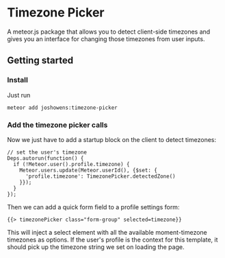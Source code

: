 # Timezone Picker

A meteor.js package that allows you to detect client-side timezones and gives you an interface for changing those timezones from user inputs.

## Getting started

### Install

Just run

```
meteor add joshowens:timezone-picker
```

### Add the timezone picker calls

Now we just have to add a startup block on the client to detect timezones:

```
// set the user's timezone
Deps.autorun(function() {
  if (!Meteor.user().profile.timezone) {
    Meteor.users.update(Meteor.userId(), {$set: {
      'profile.timezone': TimezonePicker.detectedZone()
    }});
  }
});
```

Then we can add a quick form field to a profile settings form:

```
{{> timezonePicker class="form-group" selected=timezone}}
```

This will inject a select element with all the available moment-timezone timezones as options.
If the user's profile is the context for this template, it should pick up the timezone string we set on loading the page.
